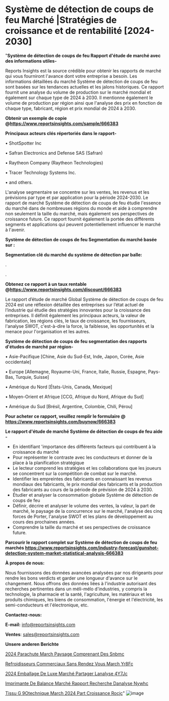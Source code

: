 # Système de détection de coups de feu Marché |Stratégies de croissance et de rentabilité [2024-2030]

"<strong>Système de détection de coups de feu Rapport d'étude de marché avec des informations utiles-</strong>

Reports Insights est la source crédible pour obtenir les rapports de marché qui vous fourniront l'avance dont votre entreprise a besoin. Les informations détaillées du marché Système de détection de coups de feu sont basées sur les tendances actuelles et les jalons historiques. Ce rapport fournit une analyse du volume de production sur le marché mondial et également sur chaque type de 2024 à 2030. Il mentionne également le volume de production par région ainsi que l'analyse des prix en fonction de chaque type, fabricant, région et prix mondial de 2024 à 2030.

<strong><b>Obtenir un exemple de copie @</b></strong><a href=https://www.reportsinsights.com/sample/666383><strong><b>https://www.reportsinsights.com/sample/666383</b></strong></a>

<b>Principaux acteurs clés répertoriés dans le rapport-</b>

<b> </b>• ShotSpotter Inc

• Safran Electronics and Defense SAS (Safran)

• Raytheon Company (Raytheon Technologies)

• Tracer Technology Systems Inc.

• and others.

L'analyse segmentaire se concentre sur les ventes, les revenus et les prévisions par type et par application pour la période 2024-2030. Le rapport de marché Système de détection de coups de feu étudie l'essence du marché dans de nombreuses régions du monde et aide à comprendre non seulement la taille du marché, mais également ses perspectives de croissance future. Ce rapport fournit également la portée des différents segments et applications qui peuvent potentiellement influencer le marché à l'avenir.

<strong>Système de détection de coups de feu Segmentation du marché basée sur :</strong>

<strong> Segmentation clé du marché du système de détection par balle: </strong>

.

.

<strong><b>Obtenez ce rapport à un taux rentable @</b></strong><a href=https://www.reportsinsights.com/discount/666383><strong><b>https://www.reportsinsights.com/discount/666383</b></strong></a>

Le rapport d’étude de marché Global Système de détection de coups de feu 2024 est une réflexion détaillée des entreprises sur l’état actuel de l’industrie qui étudie des stratégies innovantes pour la croissance des entreprises. Il définit également les principaux acteurs, la valeur de fabrication, les régions clés, le taux de croissance, les fournisseurs, l'analyse SWOT, c'est-à-dire la force, la faiblesse, les opportunités et la menace pour l'organisation et les autres.

<strong>Système de détection de coups de feu segmentation des rapports d'études de marché par région-</strong>

• Asie-Pacifique [Chine, Asie du Sud-Est, Inde, Japon, Corée, Asie occidentale]

• Europe [Allemagne, Royaume-Uni, France, Italie, Russie, Espagne, Pays-Bas, Turquie, Suisse]

• Amérique du Nord [États-Unis, Canada, Mexique]

• Moyen-Orient et Afrique [CCG, Afrique du Nord, Afrique du Sud]

• Amérique du Sud [Brésil, Argentine, Colombie, Chili, Pérou]

<strong>Pour acheter ce rapport, veuillez remplir le formulaire @   <a href=https://www.reportsinsights.com/buynow/666383>https://www.reportsinsights.com/buynow/666383</a></strong>

<strong>Le rapport d'étude de marché Système de détection de coups de feu aide -</strong>
<ul>
  <li>En identifiant 'importance des différents facteurs qui contribuent à la croissance du marché</li>
  <li>Pour représenter le contraste avec les conducteurs et donner de la place à la planification stratégique</li>
  <li>Le lecteur comprend les stratégies et les collaborations que les joueurs se concentrent sur la compétition de combat sur le marché.</li>
  <li>Identifier les empreintes des fabricants en connaissant les revenus mondiaux des fabricants, le prix mondial des fabricants et la production des fabricants au cours de la période de prévision de 2024 à 2030.</li>
  <li>Étudier et analyser la consommation globale Système de détection de coups de feu</li>
  <li>Définir, décrire et analyser le volume des ventes, la valeur, la part de marché, le paysage de la concurrence sur le marché, l'analyse des cinq forces de Porter, l'analyse SWOT et les plans de développement au cours des prochaines années.</li>
  <li>Comprendre la taille du marché et ses perspectives de croissance future.</li>
</ul>

<strong>Parcourir le rapport complet sur Système de détection de coups de feu marchés <a href=https://www.reportsinsights.com/industry-forecast/gunshot-detection-system-market-statistical-analysis-666383>https://www.reportsinsights.com/industry-forecast/gunshot-detection-system-market-statistical-analysis-666383</a></strong>

<strong>À propos de nous:</strong>

Nous fournissons des données avancées analysées par nos dirigeants pour rendre les bons verdicts et garder une longueur d'avance sur le changement. Nous offrons des données liées à l'industrie autorisant des recherches pertinentes dans un méli-mélo d'industries, y compris la technologie, la pharmacie et la santé, l'agriculture, les matériaux et les produits chimiques, les biens de consommation, l'énergie et l'électricité, les semi-conducteurs et l'électronique, etc.

<strong>Contactez-nous:</strong>

<strong>E-mail:</strong> <a href=mailto:info@reportsinsights.com>info@reportsinsights.com</a>

<strong>Ventes</strong>: <a href=mailto:sales@reportsinsights.com>sales@reportsinsights.com</a>

<strong>Unsere anderen Berichte</strong>

<a href=https://www.linkedin.com/pulse/2024-parachute-march%C3%A9-paysage-comprenant-des-snbmc/>2024 Parachute March Paysage Comprenant Des Snbmc</a>

<a href=https://www.linkedin.com/pulse/refroidisseurs-commerciaux-sans-rendez-vous-march%C3%A9-yr8fc/>Refroidisseurs Commerciaux Sans Rendez Vous March Yr8Fc</a>

<a href=https://www.linkedin.com/pulse/2024-emballage-de-luxe-marché-partager-lanalyse-4y7jc/>2024 Emballage De Luxe Marché Partager Lanalyse 4Y7Jc</a>

<a href=https://www.linkedin.com/pulse/imprimante-de-balance-marché-rapport-recherche-danalyse-nywhc/>Imprimante De Balance Marché Rapport Recherche Danalyse Nywhc</a>

<a href=https://www.linkedin.com/pulse/tissu-g%C3%A9otechnique-march%C3%A9-2024-part-croissance-rocjc/>Tissu G 9Otechnique March 2024 Part Croissance Rocjc</a>"
![image](https://github.com/daminid12/RImarketdynamics/assets/158430485/1f1e2924-01fd-4a5f-a82d-decc29ace084)
